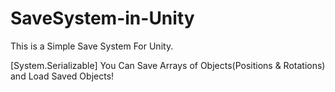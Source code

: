 # SaveSystem-in-Unity
This is a Simple Save System For Unity.

[System.Serializable]
You Can Save Arrays of Objects(Positions & Rotations) and Load Saved Objects!
